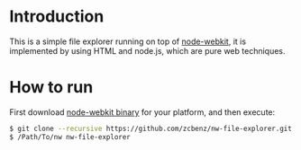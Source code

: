 # Introduction

This is a simple file explorer running on top of [node-webkit](http://github.com/rogerwang/node-webkit),
it is implemented by using HTML and node.js, which are pure web techniques.

# How to run

First download [node-webkit binary](http://github.com/rogerwang/node-webkit) for your platform, and then execute:

````bash
$ git clone --recursive https://github.com/zcbenz/nw-file-explorer.git
$ /Path/To/nw nw-file-explorer
````
